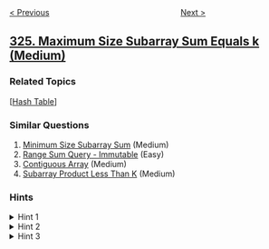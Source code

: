 <!--|This file generated by command(leetcode description); DO NOT EDIT.    |-->
<!--+----------------------------------------------------------------------+-->
<!--|@author    openset <openset.wang@gmail.com>                           |-->
<!--|@link      https://github.com/openset                                 |-->
<!--|@home      https://github.com/openset/leetcode                        |-->
<!--+----------------------------------------------------------------------+-->

[< Previous](https://github.com/openset/leetcode/tree/master/problems/wiggle-sort-ii "Wiggle Sort II")
　　　　　　　　　　　　　　　　
[Next >](https://github.com/openset/leetcode/tree/master/problems/power-of-three "Power of Three")

## [325. Maximum Size Subarray Sum Equals k (Medium)](https://leetcode.com/problems/maximum-size-subarray-sum-equals-k "和等于 k 的最长子数组长度")



### Related Topics
  [[Hash Table](https://github.com/openset/leetcode/tree/master/tag/hash-table/README.md)]

### Similar Questions
  1. [Minimum Size Subarray Sum](https://github.com/openset/leetcode/tree/master/problems/minimum-size-subarray-sum) (Medium)
  1. [Range Sum Query - Immutable](https://github.com/openset/leetcode/tree/master/problems/range-sum-query-immutable) (Easy)
  1. [Contiguous Array](https://github.com/openset/leetcode/tree/master/problems/contiguous-array) (Medium)
  1. [Subarray Product Less Than K](https://github.com/openset/leetcode/tree/master/problems/subarray-product-less-than-k) (Medium)

### Hints
<details>
<summary>Hint 1</summary>
Try to compute a sum of a subsequence very fast, i.e in <i>O(1)</i> … Think of prefix sum array.
</details>

<details>
<summary>Hint 2</summary>
Given <i>S[i]</i> a partial sum that starts at position <i>0</i> and ends at <i>i</i>, what can <i>S[i - k]</i> tell you ?
</details>

<details>
<summary>Hint 3</summary>
Use HashMap + prefix sum array.
</details>
